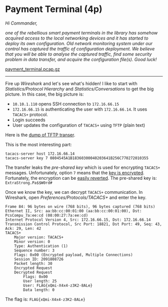 # Payment Terminal (4p)
_Hi Commander,_

_one of the rebellious smart payment terminals in the library has somehow acquired
access to the local networking devices and it has started to deploy its own configuration.
Old network monitoring system under our control has captured the traffic of configuration
deployment. We believe that you will be able to analyse the captured traffic, find some
security problem in data transfer, and acquire the configuration file(s). Good luck!_

[payment_terminal.pcap.gz](payment_terminal.pcap.gz)

---

Fire up _Wireshark_ and let's see what's hidden! I like to start with _Statistics/Protocol Hierarchy_ and
_Statistics/Conversations_ to get the big picture. In this case, the big picture is:
- `10.10.1.110` opens SSH connection to `172.16.66.15`
- `172.16.66.15` is authenticating the user with `172.16.66.14`. It uses `TACACS+` protocol.
- Login succeeds
- User updates the configuration of `TACACS+` using `TFTP` (plain text)

Here is the [dump of TFTP transer](TFTP.txt).

This is the most interesting part:
```
tacacs-server host 172.16.66.14
tacacs-server key 7 0804545A1B18360300040203641B256C770272010355
```

The transfer leaks the _pre-shared key_ which is used for encrypting `TACACS+` messages.
Unfortunately, option `7` means that the
[key is encrypted](https://www.cisco.com/c/m/en_us/techdoc/dc/reference/cli/n5k/commands/tacacs-server-key.html).
Fortunately, the encryption can be [easily reverted](http://www.ifm.net.nz/cookbooks/passwordcracker.html).
The pre-shared key is: `ExtraStrong.Pa$$W0rd#`

Once we know the key, we can decrypt `TACACS+` communication. In Wireshark, open _Preferences/Protocols/TACACS+_
and enter the key.
```
Frame 84: 96 bytes on wire (768 bits), 96 bytes captured (768 bits)
Ethernet II, Src: aa:bb:cc:00:01:00 (aa:bb:cc:00:01:00), Dst: PcsCompu_7a:ee:cd (08:00:27:7a:ee:cd)
Internet Protocol Version 4, Src: 172.16.66.15, Dst: 172.16.66.14
Transmission Control Protocol, Src Port: 18821, Dst Port: 49, Seq: 43, Ack: 29, Len: 42
TACACS+
    Major version: TACACS+
    Minor version: 0
    Type: Authentication (1)
    Sequence number: 3
    Flags: 0x00 (Encrypted payload, Multiple Connections)
    Session ID: 2091808726
    Packet length: 30
    Encrypted Request
    Decrypted Request
        Flags: 0x00
        User length: 25
        User: FLAG{xQmi-X4x4-z3K2-8ALe}
        Data length: 0
```

The flag is: `FLAG{xQmi-X4x4-z3K2-8ALe}`